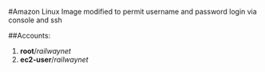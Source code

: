 #Amazon Linux Image modified to permit username and password login via console and ssh

##Accounts:
1. **root**/_railwaynet_
2. **ec2-user**/_railwaynet_
